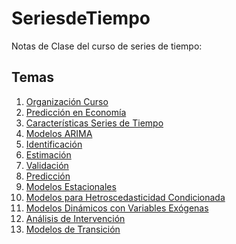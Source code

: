 # SeriesdeTiempo
Notas de Clase del curso de series de tiempo:

<h2> Temas </h2>

<ol>
  <li><a href="https://sbohorquez.github.io/SeriesdeTiempo/Slides1.html#/">Organización Curso</a></li>
  <li><a href="https://sbohorquez.github.io/SeriesdeTiempo/PredEcon.html#/">Predicción en Economía</a></li>
  <li><a href="https://sbohorquez.github.io/SeriesdeTiempo/CaracSeries.html#/">Características Series de Tiempo</a></li>
  <li><a href="https://sbohorquez.github.io/SeriesdeTiempo/ModelosARIMA.html#/">Modelos ARIMA</a></li>
  <li><a href="https://sbohorquez.github.io/SeriesdeTiempo/Identificacion.html#/">Identificación</a></li>
  <li><a href="https://sbohorquez.github.io/SeriesdeTiempo/Estimacion.html#/">Estimación</a></li>
  <li><a href="https://sbohorquez.github.io/SeriesdeTiempo/Validacion.html#/">Validación</a></li>
  <li><a href="https://sbohorquez.github.io/SeriesdeTiempo/Prediccion.html#/">Predicción</a></li>
  <li><a href="https://sbohorquez.github.io/SeriesdeTiempo/ModelosEstacionales.html#/">Modelos Estacionales</a></li>
  <li><a href="https://sbohorquez.github.io/SeriesdeTiempo/ModelosARCH.html#/">Modelos para Hetroscedasticidad Condicionada</a></li>
  <li><a href="https://sbohorquez.github.io/SeriesdeTiempo/VariablesExogenas.html#/">Modelos Dinámicos con Variables Exógenas</a></li>
  <li><a href="https://sbohorquez.github.io/SeriesdeTiempo/Intervencion.html#/">Análisis de Intervención</a></li>
  <li><a href="https://sbohorquez.github.io/SeriesdeTiempo/Transicion.html#/">Modelos de Transición</a></li>
</ol> 
